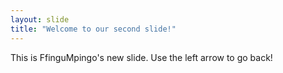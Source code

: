 ```yaml
---
layout: slide
title: "Welcome to our second slide!"
---
```

This is FfinguMpingo's new slide.
Use the left arrow to go back!
